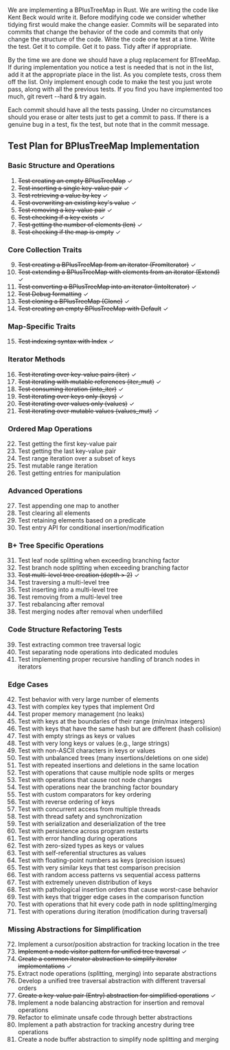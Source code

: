 We are implementing a BPlusTreeMap in Rust. We are writing the code like Kent Beck would write it. Before modifying code we consider whether tidying first would make the change easier. Commits will be separated into commits that change the behavior of the code and commits that only change the structure of the code. Write the code one test at a time. Write the test. Get it to compile. Get it to pass. Tidy after if appropriate.

By the time we are done we should have a plug replacement for BTreeMap. If during implementation you notice a test is needed that is not in the list, add it at the appropriate place in the list. As you complete tests, cross them off the list. Only implement enough code to make the test you just wrote pass, along with all the previous tests. If you find you have implemented too much, git revert --hard & try again.

Each commit should have all the tests passing. Under no circumstances should you erase or alter tests just to get a commit to pass. If there is a genuine bug in a test, fix the test, but note that in the commit message.

## Test Plan for BPlusTreeMap Implementation

### Basic Structure and Operations

1. ~~Test creating an empty BPlusTreeMap~~ ✓
2. ~~Test inserting a single key-value pair~~ ✓
3. ~~Test retrieving a value by key~~ ✓
4. ~~Test overwriting an existing key's value~~ ✓
5. ~~Test removing a key-value pair~~ ✓
6. ~~Test checking if a key exists~~ ✓
7. ~~Test getting the number of elements (len)~~ ✓
8. ~~Test checking if the map is empty~~ ✓

### Core Collection Traits

9. ~~Test creating a BPlusTreeMap from an iterator (FromIterator)~~ ✓
10. ~~Test extending a BPlusTreeMap with elements from an iterator (Extend)~~ ✓
11. ~~Test converting a BPlusTreeMap into an iterator (IntoIterator)~~ ✓
12. ~~Test Debug formatting~~ ✓
13. ~~Test cloning a BPlusTreeMap (Clone)~~ ✓
14. ~~Test creating an empty BPlusTreeMap with Default~~ ✓

### Map-Specific Traits

15. ~~Test indexing syntax with Index<K>~~ ✓

### Iterator Methods

16. ~~Test iterating over key-value pairs (iter)~~ ✓
17. ~~Test iterating with mutable references (iter_mut)~~ ✓
18. ~~Test consuming iteration (into_iter)~~ ✓
19. ~~Test iterating over keys only (keys)~~ ✓
20. ~~Test iterating over values only (values)~~ ✓
21. ~~Test iterating over mutable values (values_mut)~~ ✓

### Ordered Map Operations

22. Test getting the first key-value pair
23. Test getting the last key-value pair
24. Test range iteration over a subset of keys
25. Test mutable range iteration
26. Test getting entries for manipulation

### Advanced Operations

27. Test appending one map to another
28. Test clearing all elements
29. Test retaining elements based on a predicate
30. Test entry API for conditional insertion/modification

### B+ Tree Specific Operations

31. Test leaf node splitting when exceeding branching factor
32. Test branch node splitting when exceeding branching factor
33. ~~Test multi-level tree creation (depth > 2)~~ ✓
34. Test traversing a multi-level tree
35. Test inserting into a multi-level tree
36. Test removing from a multi-level tree
37. Test rebalancing after removal
38. Test merging nodes after removal when underfilled

### Code Structure Refactoring Tests

39. Test extracting common tree traversal logic
40. Test separating node operations into dedicated modules
41. Test implementing proper recursive handling of branch nodes in iterators

### Edge Cases

42. Test behavior with very large number of elements
43. Test with complex key types that implement Ord
44. Test proper memory management (no leaks)
45. Test with keys at the boundaries of their range (min/max integers)
46. Test with keys that have the same hash but are different (hash collision)
47. Test with empty strings as keys or values
48. Test with very long keys or values (e.g., large strings)
49. Test with non-ASCII characters in keys or values
50. Test with unbalanced trees (many insertions/deletions on one side)
51. Test with repeated insertions and deletions in the same location
52. Test with operations that cause multiple node splits or merges
53. Test with operations that cause root node changes
54. Test with operations near the branching factor boundary
55. Test with custom comparators for key ordering
56. Test with reverse ordering of keys
57. Test with concurrent access from multiple threads
58. Test with thread safety and synchronization
59. Test with serialization and deserialization of the tree
60. Test with persistence across program restarts
61. Test with error handling during operations
62. Test with zero-sized types as keys or values
63. Test with self-referential structures as values
64. Test with floating-point numbers as keys (precision issues)
65. Test with very similar keys that test comparison precision
66. Test with random access patterns vs sequential access patterns
67. Test with extremely uneven distribution of keys
68. Test with pathological insertion orders that cause worst-case behavior
69. Test with keys that trigger edge cases in the comparison function
70. Test with operations that hit every code path in node splitting/merging
71. Test with operations during iteration (modification during traversal)

### Missing Abstractions for Simplification

72. Implement a cursor/position abstraction for tracking location in the tree
73. ~~Implement a node visitor pattern for unified tree traversal~~ ✓
74. ~~Create a common iterator abstraction to simplify iterator implementations~~ ✓
75. Extract node operations (splitting, merging) into separate abstractions
76. Develop a unified tree traversal abstraction with different traversal orders
77. ~~Create a key-value pair (Entry) abstraction for simplified operations~~ ✓
78. Implement a node balancing abstraction for insertion and removal operations
79. Refactor to eliminate unsafe code through better abstractions
80. Implement a path abstraction for tracking ancestry during tree operations
81. Create a node buffer abstraction to simplify node splitting and merging
